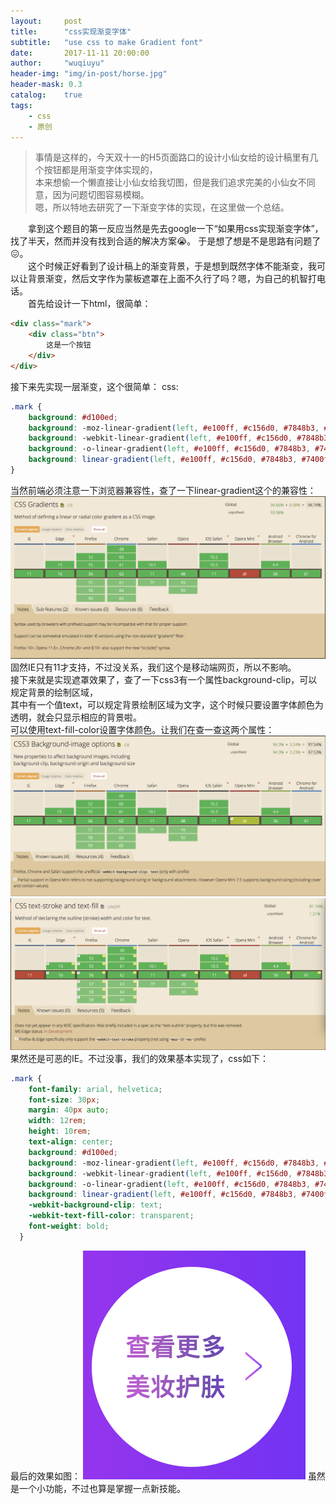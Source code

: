 ```yaml
---
layout:     post
title:      "css实现渐变字体"
subtitle:   "use css to make Gradient font"
date:       2017-11-11 20:00:00
author:     "wuqiuyu"
header-img: "img/in-post/horse.jpg"
header-mask: 0.3
catalog:    true
tags:
    - css
    - 原创
---
```



>事情是这样的，今天双十一的H5页面路口的设计小仙女给的设计稿里有几个按钮都是用渐变字体实现的，<br>本来想偷一个懒直接让小仙女给我切图，但是我们追求完美的小仙女不同意，因为问题切图容易模糊。<br>嗯，所以特地去研究了一下渐变字体的实现，在这里做一个总结。

&emsp;&emsp;拿到这个题目的第一反应当然是先去google一下“如果用css实现渐变字体”，找了半天，然而并没有找到合适的解决方案😭。
于是想了想是不是思路有问题了😖。<br>
&emsp;&emsp;这个时候正好看到了设计稿上的渐变背景，于是想到既然字体不能渐变，我可以让背景渐变，然后文字作为蒙板遮罩在上面不久行了吗？嗯，为自己的机智打电话。<br>
&emsp;&emsp;首先给设计一下html，很简单：
```html
<div class="mark">
    <div class="btn">
        这是一个按钮
    </div>
</div>
```
接下来先实现一层渐变，这个很简单：
css:
``` css
.mark {
    background: #d100ed;
    background: -moz-linear-gradient(left, #e100ff, #c156d0, #7848b3, #7400ff);
    background: -webkit-linear-gradient(left, #e100ff, #c156d0, #7848b3, #7400ff);
    background: -o-linear-gradient(left, #e100ff, #c156d0, #7848b3, #7400ff);
    background: linear-gradient(left, #e100ff, #c156d0, #7848b3, #7400ff);
}
```
当然前端必须注意一下浏览器兼容性，查了一下linear-gradient这个的兼容性：
![图片](/img/in-post/css-gradients@2x.png)
固然IE只有11才支持，不过没关系，我们这个是移动端网页，所以不影响。<br>
接下来就是实现遮罩效果了，查了一下css3有一个属性background-clip，可以规定背景的绘制区域，<br>其中有一个值text，可以规定背景绘制区域为文字，这个时候只要设置字体颜色为透明，就会只显示相应的背景啦。<br>可以使用text-fill-color设置字体颜色。让我们在查一查这两个属性：
![图片](/img/in-post/css-text-clip.png)
![图片](/img/in-post/text-fill-color.png)
果然还是可恶的IE。不过没事，我们的效果基本实现了，css如下：
``` css
.mark {
    font-family: arial, helvetica;
    font-size: 30px;
    margin: 40px auto;
    width: 12rem;
    height: 10rem;
    text-align: center;
    background: #d100ed;
    background: -moz-linear-gradient(left, #e100ff, #c156d0, #7848b3, #7400ff);
    background: -webkit-linear-gradient(left, #e100ff, #c156d0, #7848b3, #7400ff);
    background: -o-linear-gradient(left, #e100ff, #c156d0, #7848b3, #7400ff);
    background: linear-gradient(left, #e100ff, #c156d0, #7848b3, #7400ff);
    -webkit-background-clip: text;
    -webkit-text-fill-color: transparent;
    font-weight: bold;
  }
```
最后的效果如图：
![图片](/img/in-post/bg-grandient.png)
虽然是一个小功能，不过也算是掌握一点新技能。
